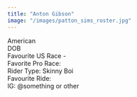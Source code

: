 ```yaml
---
title: "Anton Gibson"
image: "/images/patton_sims_roster.jpg"
---
```


American \
DOB \
Favourite US Race -  \
Favorite Pro Race: \
Rider Type: Skinny Boi \
Favourite Ride:  \
IG: @something or other
